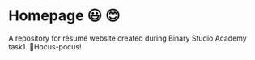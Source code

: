 # Homepage :smiley: :blush:
A repository for résumé website created during Binary Studio Academy task1.
🧙Hocus-pocus!